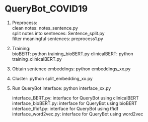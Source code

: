 # QueryBot_COVID19


1. Preprocess:  
   clean notes: notes_sentence.py  
   split notes into sentneces: Sentence_split.py  
   filter meaningful sentences: preprocess1.py  

3. Training:  
   bioBERT: python training_bioBERT.py
   clinicalBERT: python training_clinicalBERT.py

3. Obtain sentence embeddings: python embeddings_xx.py  

4. Cluster: python split_embedding_xx.py  

5. Run QueryBot interface: python interface_xx.py 

   interface_BERT.py: interface for QueryBot using clinicalBERT  
   interface_bioBERT.py: interface for QueryBot using bioBERT  
   interface_tfidf.py: interface for QueryBot using tfidf  
   interface_word2vec.py: interface for QueryBot using word2vec  
